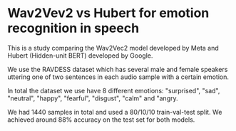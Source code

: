 # Wav2Vev2 vs Hubert for emotion recognition in speech

This is a study comparing the Wav2Vec2 model developed by Meta and Hubert (Hidden-unit BERT) developed by Google.

We use the RAVDESS dataset which has several male and female speakers uttering one of two sentences in each audio sample with a certain emotion.

In total the dataset we use have 8 different emotions: "surprised", "sad", "neutral", "happy", "fearful", "disgust", "calm" and "angry.

We had 1440 samples in total and used a 80/10/10 train-val-test split. We achieved around 88% accuracy on the test set for both models. 
